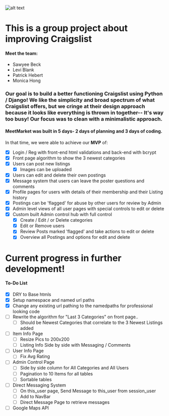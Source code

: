 ![alt text](https://m0m0-d3v.github.io/img/meetmarketprezi.png "meetmarketprezi")

# This is a group project about improving Craigslist

#### Meet the team:
- Sawyee Beck
- Levi Blank
- Patrick Hebert
- Monica Hong

### Our goal is to build a better functioning Craigslist using Python / Django! We like the simplicity and broad spectrum of what Craigslist offers, but we cringe at their design approach because it looks like everything is thrown in together-- It's way too busy! Our focus was to clean with a minimalistic approach.

#### MeetMarket was built in 5 days- 2 days of planning and 3 days of coding.
In that time, we were able to achieve our **MVP** of:
* [x] Login / Reg with front-end html validations and back-end with bcrypt
* [x] Front page algorithm to show the 3 newest categories
* [x] Users can post new listings
  * [x] Images can be uploaded 
* [x] Users can edit and delete their own postings
* [x] Message system that users can leave the poster questions and comments
* [x] Profile pages for users with details of their membership and their Listing history
* [x] Postings can be 'flagged' for abuse by other users for review by Admin
* [x] Admin level views of all user pages with special controls to edit or delete
* [x] Custom built Admin control hub with full control
  * [x] Create / Edit / or Delete categories
  * [x] Edit or Remove users
  * [x] Review Posts marked 'flagged' and take actions to edit or delete
  * [x] Overview all Postings and options for edit and delete

# Current progress in further development!
#### To-Do List
* [x] DRY to Base htmls
* [x] Setup namespace and named url paths
* [x] Change any existing url pathing to the namedpaths for professional looking code
* [ ] Rewrite the algorithm for "Last 3 Categories" on front page..
  * [ ] Should be Newest Categories that correlate to the 3 Newest Listings added
* [ ] Item Info Page
  * [ ] Resize Pics to 200x200
  * [ ] Listing Info Side by side with Messaging / Comments
* [ ] User Info Page
  * [ ] Fix Avg Rating
* [ ] Admin Control Page
  * [ ] Side by side column for All Categories and All Users
  * [ ] Pagination to 10 Items for all tables
  * [ ] Sortable tables
* [ ] Direct Messaging System
  * [ ] On this_user page, Send Message to this_user from session_user
  * [ ] Add to NavBar
  * [ ] Direct Message Page to retrieve messages
* [ ] Google Maps API
